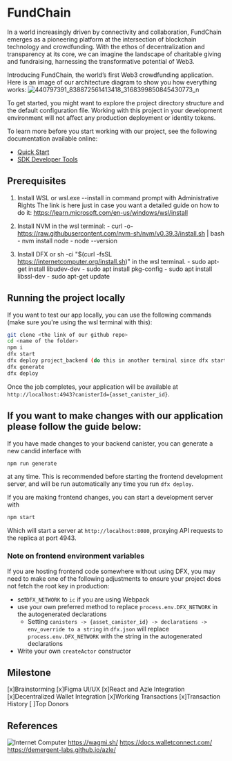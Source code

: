 # FundChain

In a world increasingly driven by connectivity and collaboration, FundChain emerges as a pioneering platform at the intersection of blockchain technology and crowdfunding. With the ethos of decentralization and transparency at its core, we can imagine the landscape of charitable giving and fundraising, harnessing the transformative potential of Web3.

Introducing FundChain, the world’s first Web3 crowdfunding application.
Here is an image of our architecture diagram to show you how everything works:
![440797391_838872561413418_3168399850845430773_n](https://github.com/ITHINKERBELL/ITHINKERBELL---FundChain/assets/146546927/3906ec49-784d-4c41-abef-8bfc82b3d35b)


To get started, you might want to explore the project directory structure and the default configuration file. Working with this project in your development environment will not affect any production deployment or identity tokens.

To learn more before you start working with our project, see the following documentation available online:

- [Quick Start](https://internetcomputer.org/docs/current/developer-docs/setup/deploy-locally)
- [SDK Developer Tools](https://internetcomputer.org/docs/current/developer-docs/setup/install)


## Prerequisites


  1. Install WSL or wsl.exe --install in command prompt with Administrative Rights
     The link is here just in case you want a detailed guide on how to do it: https://learn.microsoft.com/en-us/windows/wsl/install

  2. Install NVM in the wsl terminal:
    - curl -o- https://raw.githubusercontent.com/nvm-sh/nvm/v0.39.3/install.sh | bash
    - nvm install node
    - node --version
  3. Install DFX or sh -ci "$(curl -fsSL https://internetcomputer.org/install.sh)" in the wsl terminal. 
    - sudo apt-get install libudev-dev
    - sudo apt install pkg-config
    - sudo apt install libssl-dev
    - sudo apt-get update


## Running the project locally

If you want to test our app locally, you can use the following commands (make sure you're using the wsl terminal with this):

```bash
git clone <the link of our github repo>
cd <name of the folder>
npm i 
dfx start
dfx deploy project_backend (do this in another terminal since dfx start needs to run)
dfx generate 
dfx deploy
```

Once the job completes, your application will be available at `http://localhost:4943?canisterId={asset_canister_id}`.

## If you want to make changes with our application please follow the guide below:
If you have made changes to your backend canister, you can generate a new candid interface with

```bash
npm run generate
```

at any time. This is recommended before starting the frontend development server, and will be run automatically any time you run `dfx deploy`.

If you are making frontend changes, you can start a development server with

```bash
npm start
```

Which will start a server at `http://localhost:8080`, proxying API requests to the replica at port 4943.

### Note on frontend environment variables

If you are hosting frontend code somewhere without using DFX, you may need to make one of the following adjustments to ensure your project does not fetch the root key in production:

- set`DFX_NETWORK` to `ic` if you are using Webpack
- use your own preferred method to replace `process.env.DFX_NETWORK` in the autogenerated declarations
  - Setting `canisters -> {asset_canister_id} -> declarations -> env_override to a string` in `dfx.json` will replace `process.env.DFX_NETWORK` with the string in the autogenerated declarations
- Write your own `createActor` constructor

## Milestone 
[x]Brainstorming
[x]Figma UI/UX
[x]React and Azle Integration
[x]Decentralized Wallet Integration
[x]Working Transactions
[x]Transaction History
[ ]Top Donors

## References
![Internet Computer](https://internetcomputer.org/)
https://wagmi.sh/
https://docs.walletconnect.com/
https://demergent-labs.github.io/azle/
